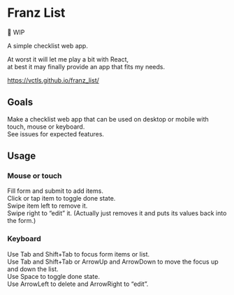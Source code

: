 # Franz List

🚧 WIP

A simple checklist web app.

At worst it will let me play a bit with React,  
at best it may finally provide an app that fits my needs.

https://vctls.github.io/franz_list/

## Goals

Make a checklist web app that can be used on desktop or mobile with touch, mouse or keyboard.  
See issues for expected features.  

## Usage

### Mouse or touch
Fill form and submit to add items.  
Click or tap item to toggle done state.  
Swipe item left to remove it.  
Swipe right to “edit” it. (Actually just removes it and puts its values back into the form.)  

### Keyboard
Use Tab and Shift+Tab to focus form items or list.  
Use Tab and Shift+Tab or ArrowUp and ArrowDown to move the focus up and down the list.  
Use Space to toggle done state.  
Use ArrowLeft to delete and ArrowRight to “edit”.  
